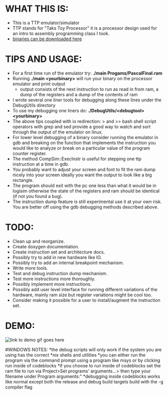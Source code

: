 # WHAT THIS IS:
* This is a TTP emulator/simulator
* TTP stands for "Taks Toy Processor" it is a processor design used for an intro to assembly programming class I took.
* [binaries can be downloaded here](https://github.com/mehstruslehpy/TTPSimWin/releases)
# TIPS AND USAGE:
* For a first time run of the emulator try: __./main Progams/PascalFinal.ram__
* Running __./main &lt;yourbinary&gt;__ will run your binary on the processor emulator and print output
  * output consists of the next instruction to run as read in from ram, a dump of the registers and a dump of the contents of ram
* I wrote several one liner tools for debugging along these lines under the DebugUtils directory
* To use my debugging one liners do: __./DebugUtils/&lt;debugtool&gt; &lt;yourbinary&gt;__
* The above tips coupled with io redirection: > and >> bash shell script operators with grep and sed provide a good way to watch and sort through the output of the emulator on linux.
* For lower level debugging of a binary consider running the emulator in gdb and breaking on the function that implements the instruction you would like to analyze or break on a particular value of the program counter register.
* The method CompSim::ExecInstr is useful for stepping one ttp instruction at a time in gdb.
* You probably want to adjust your screen and font to fit the ram dump nicely into your screen ideally you want the output to look like a big rectangle.
* The program should exit with the pc one less than what it would be in logisim otherwise the state of the registers and ram should be identical (if not you found a bug).
* The instruction dump feature is still experimental use it at your own risk. You are better off using the gdb debugging methods described above.
# TODO:
* Clean up and reorganize.
* Create doxygen documentation.
* Create instruction set and architecture docs.
* Possibly try to add in new hardware like IO.
* Possibly try to add an internal breakpoint mechanism.
* Write more tools.
* Test and debug instruction dump mechanism.
* Test more instructions more thoroughly.
* Possibly implement more instructions.
* Possibly add user level interface for running different variations of the hardware, mainly ram size but register variations might be cool too.
* Consider making it possible for a user to install/augment the instruction set.

# DEMO:
![link to demo gif goes here](https://raw.githubusercontent.com/mehstruslehpy/Documents/master/C%2B%2B/TTPSim/TTPSimAndAsmDemo.gif)

#WINDOWS NOTES:
*the debug scripts will only work if the system you are using has the correct *nix shells and utilities
*you can either run the program via the command prompt using a program like msys or by clicking run inside of codeblocks
*if you choose to run inside of codeblocks set the ram file to run via Project>Set programs' arguments...> then type your filename under Program arguments:"
*debugging inside codeblocks works like normal except both the release and debug build targets build with the -g compiler flag
